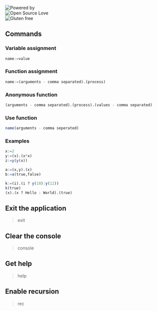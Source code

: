 ![Powered by](https://img.shields.io/badge/Powered%20By-Black%20Magic%20and%20lambda%20calculus-orange.svg?longCache=true&style=flat-square)<br>
![Open Source Love](https://img.shields.io/badge/Open%20source-%E2%9D%A4%EF%B8%8F-brightgreen.svg?style=flat-square)<br>
![Gluten free](https://img.shields.io/badge/Gluten-Free-blue.svg?longCache=true&style=flat-square)
## Commands

### Variable assignment
```r
name:=value
```
### Function assignment
```r
name:=(arguments - comma separated).(process)
```
### Anonymous function
```r
(arguments - comma separated).(process).(values - comma separated)
```
### Use function
```r
name(arguments - comma seperated)
```
### Examples
```r
x:=2
y:=(x).(x*x)
z:=y(y(x))

a:=(x,y).(x)
b:=a(true,false)

k:=(i).(i ? y(10):y(12))
k(true)
(x).(x ? Hello : World).(true)
```

## Exit the application
> exit

## Clear the console
> console

## Get help
> help

## Enable recursion
> rec
